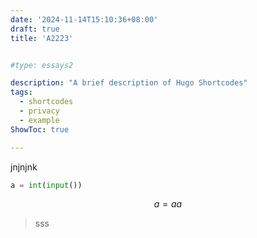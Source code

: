 ```yaml
---
date: '2024-11-14T15:10:36+08:00'
draft: true
title: 'A2223'


#type: essays2

description: "A brief description of Hugo Shortcodes"
tags:
  - shortcodes
  - privacy
  - example
ShowToc: true

---
```


jnjnjnk





```python
a = int(input())
```

$$
a = aa
$$

> sss
